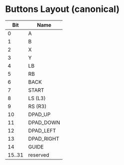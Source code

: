 # Buttons Layout (canonical)

Bit | Name
----|-----
0   | A
1   | B
2   | X
3   | Y
4   | LB
5   | RB
6   | BACK
7   | START
8   | LS (L3)
9   | RS (R3)
10  | DPAD_UP
11  | DPAD_DOWN
12  | DPAD_LEFT
13  | DPAD_RIGHT
14  | GUIDE
15..31 | reserved
